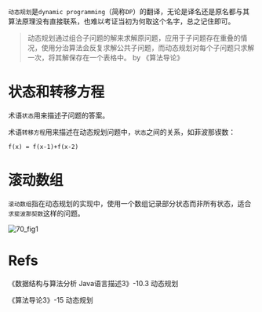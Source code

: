 `动态规划`是`dynamic programming`（简称`DP`）的翻译，无论是译名还是原名都与其算法原理没有直接联系，也难以考证当初为何取这个名字，总之记住即可。

>动态规划通过组合子问题的解来求解原问题，应用于子问题存在重叠的情况，使用分治算法会反复求解公共子问题，而动态规划对每个子问题只求解一次，将其解保存在一个表格中。
>by 《算法导论》

# 状态和转移方程
术语`状态`用来描述子问题的答案。

术语`转移方程`用来描述在动态规划问题中，`状态`之间的关系，如菲波那锲数：
```
f(x) = f(x-1)+f(x-2)
```

# 滚动数组
`滚动数组`指在动态规划的实现中，使用一个数组记录部分状态而非所有状态，适合`求斐波那契数`这样的问题。

![70_fig1](_images/20201025120247968_9894.gif)

# Refs
《数据结构与算法分析 Java语言描述3》-10.3 动态规划

《算法导论3》-15 动态规划